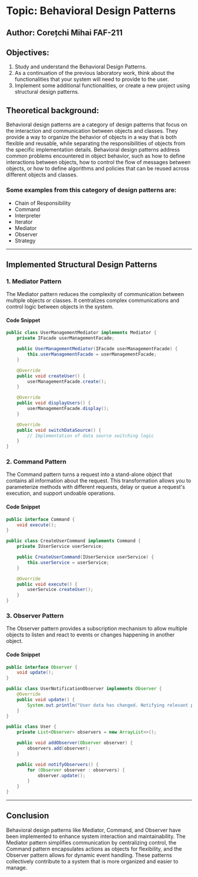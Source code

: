 # Topic: Behavioral Design Patterns

## Author: Corețchi Mihai FAF-211

## Objectives:
1. Study and understand the Behavioral Design Patterns.
2. As a continuation of the previous laboratory work, think about the functionalities that your system will need to provide to the user.
3. Implement some additional functionalities, or create a new project using structural design patterns.

## Theoretical background:
Behavioral design patterns are a category of design patterns that focus on the interaction and communication between objects and classes. They provide a way to organize the behavior of objects in a way that is both flexible and reusable, while separating the responsibilities of objects from the specific implementation details. Behavioral design patterns address common problems encountered in object behavior, such as how to define interactions between objects, how to control the flow of messages between objects, or how to define algorithms and policies that can be reused across different objects and classes.

### Some examples from this category of design patterns are:
- Chain of Responsibility
- Command
- Interpreter
- Iterator
- Mediator
- Observer
- Strategy

---

## Implemented Structural Design Patterns

### 1. Mediator Pattern

The Mediator pattern reduces the complexity of communication between multiple objects or classes. It centralizes complex communications and control logic between objects in the system.

#### Code Snippet
```java
public class UserManagementMediator implements Mediator {
    private IFacade userManagementFacade;

    public UserManagementMediator(IFacade userManagementFacade) {
        this.userManagementFacade = userManagementFacade;
    }

    @Override
    public void createUser() {
        userManagementFacade.create();
    }

    @Override
    public void displayUsers() {
        userManagementFacade.display();
    }

    @Override
    public void switchDataSource() {
        // Implementation of data source switching logic
    }
}

```

### 2. Command Pattern

The Command pattern turns a request into a stand-alone object that contains all information about the request. This transformation allows you to parameterize methods with different requests, delay or queue a request's execution, and support undoable operations.

#### Code Snippet
```java
public interface Command {
    void execute();
}

public class CreateUserCommand implements Command {
    private IUserService userService;

    public CreateUserCommand(IUserService userService) {
        this.userService = userService;
    }

    @Override
    public void execute() {
        userService.createUser();
    }
}

```

### 3. Observer Pattern

The Observer pattern provides a subscription mechanism to allow multiple objects to listen and react to events or changes happening in another object.

#### Code Snippet
```java
public interface Observer {
    void update();
}

public class UserNotificationObserver implements Observer {
    @Override
    public void update() {
        System.out.println("User data has changed. Notifying relevant parties...");
    }
}

public class User {
    private List<Observer> observers = new ArrayList<>();

    public void addObserver(Observer observer) {
        observers.add(observer);
    }

    public void notifyObservers() {
        for (Observer observer : observers) {
            observer.update();
        }
    }
}

```


---

## Conclusion

Behavioral design patterns like Mediator, Command, and Observer have been implemented to enhance system interaction and maintainability. The Mediator pattern simplifies communication by centralizing control, the Command pattern encapsulates actions as objects for flexibility, and the Observer pattern allows for dynamic event handling. These patterns collectively contribute to a system that is more organized and easier to manage.
